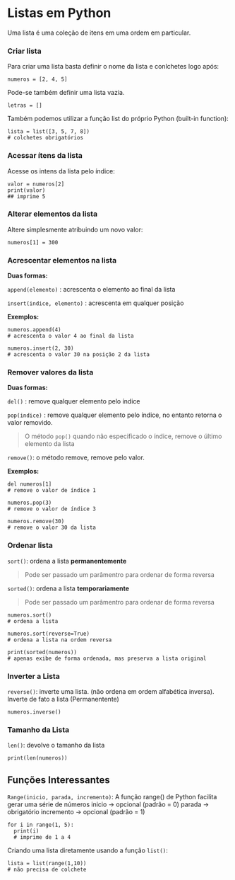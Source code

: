# Listas em Python

Uma lista é uma coleção de itens em uma ordem em particular.

### Criar lista
Para criar uma lista basta definir o nome da lista e conlchetes logo após:

```
numeros = [2, 4, 5]
```
Pode-se também definir uma lista vazia.
```
letras = []
```

Também podemos utilizar a função list do próprio Python (built-in function):
```
lista = list([3, 5, 7, 8])
# colchetes obrigatórios
```
### Acessar ítens da lista

Acesse os intens da lista pelo índice:

```
valor = numeros[2]
print(valor)
## imprime 5
```
### Alterar elementos da lista
Altere simplesmente atribuindo um novo valor:
```
numeros[1] = 300
```
### Acrescentar elementos na lista

**Duas formas:**

`append(elemento)` : acrescenta o elemento ao final da lista

`insert(indice, elemento)` : acrescenta em qualquer posição

**Exemplos:**

```
numeros.append(4) 
# acrescenta o valor 4 ao final da lista

numeros.insert(2, 30)
# acrescenta o valor 30 na posição 2 da lista
```
### Remover valores da lista

**Duas formas:**

`del()` : remove qualquer elemento pelo índice

`pop(indice)` : remove qualquer elemento pelo índice, no entanto retorna o valor removido. 

> O método `pop()` quando não especificado o índice, remove o último elemento da lista
> 
`remove()`: o método remove, remove pelo valor.

**Exemplos:**
```
del numeros[1]
# remove o valor de índice 1

numeros.pop(3)
# remove o valor de índice 3

numeros.remove(30)
# remove o valor 30 da lista
```

### Ordenar lista

`sort()`: ordena a lista **permanentemente**
> Pode ser passado um parâmentro para ordenar de forma reversa

`sorted()`: ordena a lista **temporariamente**
> Pode ser passado um parâmentro para ordenar de forma reversa

```
numeros.sort()
# ordena a lista

numeros.sort(reverse=True)
# ordena a lista na ordem reversa

print(sorted(numeros))
# apenas exibe de forma ordenada, mas preserva a lista original
```
### Inverter a Lista
`reverse()`: inverte uma lista. (não ordena em ordem alfabética inversa). Inverte de fato a lista (Permanentente)

```
numeros.inverse()
```

### Tamanho da Lista
`len()`: devolve o tamanho da lista
```
print(len(numeros))
```
## Funções Interessantes

`Range(inicio, parada, incremento)`: A função range() de Python facilita gerar uma série de números
inicio -> opcional (padrão = 0)
parada -> obrigatório
incremento -> opcional (padrão = 1)


```
for i in range(1, 5):
  print(i)
  # imprime de 1 a 4
```
Criando uma lista diretamente usando a função `list()`:

```
lista = list(range(1,10))
# não precisa de colchete
```



